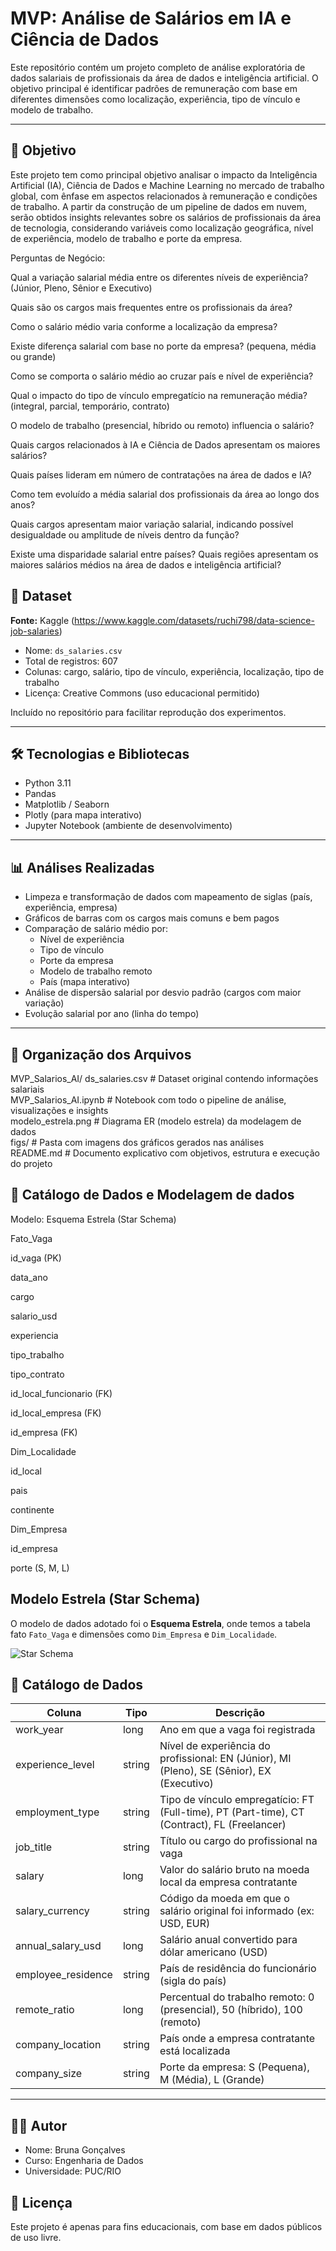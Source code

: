 # MVP: Análise de Salários em IA e Ciência de Dados

Este repositório contém um projeto completo de análise exploratória de dados salariais de profissionais da área de dados e inteligência artificial. O objetivo principal é identificar padrões de remuneração com base em diferentes dimensões como localização, experiência, tipo de vínculo e modelo de trabalho.

---

## 🎯 Objetivo

Este projeto tem como principal objetivo analisar o impacto da Inteligência Artificial (IA), Ciência de Dados e Machine Learning no mercado de trabalho global, com ênfase em aspectos relacionados à remuneração e condições de trabalho. A partir da construção de um pipeline de dados em nuvem, serão obtidos insights relevantes sobre os salários de profissionais da área de tecnologia, considerando variáveis como localização geográfica, nível de experiência, modelo de trabalho e porte da empresa.

Perguntas de Negócio:

Qual a variação salarial média entre os diferentes níveis de experiência? (Júnior, Pleno, Sênior e Executivo)

Quais são os cargos mais frequentes entre os profissionais da área?

Como o salário médio varia conforme a localização da empresa?

Existe diferença salarial com base no porte da empresa? (pequena, média ou grande)

Como se comporta o salário médio ao cruzar país e nível de experiência?

Qual o impacto do tipo de vínculo empregatício na remuneração média? (integral, parcial, temporário, contrato)

O modelo de trabalho (presencial, híbrido ou remoto) influencia o salário?

Quais cargos relacionados à IA e Ciência de Dados apresentam os maiores salários?

Quais países lideram em número de contratações na área de dados e IA?

Como tem evoluído a média salarial dos profissionais da área ao longo dos anos?

Quais cargos apresentam maior variação salarial, indicando possível desigualdade ou amplitude de níveis dentro da função?

Existe uma disparidade salarial entre países? Quais regiões apresentam os maiores salários médios na área de dados e inteligência artificial?


## 📂 Dataset

**Fonte:** Kaggle (https://www.kaggle.com/datasets/ruchi798/data-science-job-salaries)

- Nome: `ds_salaries.csv`
- Total de registros: 607
- Colunas: cargo, salário, tipo de vínculo, experiência, localização, tipo de trabalho
- Licença: Creative Commons (uso educacional permitido)

Incluído no repositório para facilitar reprodução dos experimentos.

---

## 🛠️ Tecnologias e Bibliotecas

- Python 3.11
- Pandas
- Matplotlib / Seaborn
- Plotly (para mapa interativo)
- Jupyter Notebook (ambiente de desenvolvimento)

---

## 📊 Análises Realizadas

- Limpeza e transformação de dados com mapeamento de siglas (país, experiência, empresa)
- Gráficos de barras com os cargos mais comuns e bem pagos
- Comparação de salário médio por:
  - Nível de experiência
  - Tipo de vínculo
  - Porte da empresa
  - Modelo de trabalho remoto
  - País (mapa interativo)
- Análise de dispersão salarial por desvio padrão (cargos com maior variação)
- Evolução salarial por ano (linha do tempo)

---
## 📁 Organização dos Arquivos

MVP_Salarios_AI/
  ds_salaries.csv         # Dataset original contendo informações salariais  
  MVP_Salarios_AI.ipynb   # Notebook com todo o pipeline de análise, visualizações e insights  
  modelo_estrela.png      # Diagrama ER (modelo estrela) da modelagem de dados  
  figs/                   # Pasta com imagens dos gráficos gerados nas análises  
  README.md               # Documento explicativo com objetivos, estrutura e execução do projeto


## 📝 Catálogo de Dados e Modelagem de dados 

Modelo: Esquema Estrela (Star Schema)

Fato_Vaga

id_vaga (PK)

data_ano

cargo

salario_usd

experiencia

tipo_trabalho

tipo_contrato

id_local_funcionario (FK)

id_local_empresa (FK)

id_empresa (FK)

Dim_Localidade

id_local

pais

continente

Dim_Empresa

id_empresa

porte (S, M, L)

## Modelo Estrela (Star Schema)

O modelo de dados adotado foi o **Esquema Estrela**, onde temos a tabela fato `Fato_Vaga` e dimensões como `Dim_Empresa` e `Dim_Localidade`.

![Star Schema](modelo_estrela_ajustado.png)

## 📑 Catálogo de Dados

| Coluna              | Tipo    | Descrição                                                                 |
|---------------------|---------|---------------------------------------------------------------------------|
| work_year           | long    | Ano em que a vaga foi registrada                                          |
| experience_level    | string  | Nível de experiência do profissional: EN (Júnior), MI (Pleno), SE (Sênior), EX (Executivo) |
| employment_type     | string  | Tipo de vínculo empregatício: FT (Full-time), PT (Part-time), CT (Contract), FL (Freelancer) |
| job_title           | string  | Título ou cargo do profissional na vaga                                  |
| salary              | long    | Valor do salário bruto na moeda local da empresa contratante             |
| salary_currency     | string  | Código da moeda em que o salário original foi informado (ex: USD, EUR)   |
| annual_salary_usd   | long    | Salário anual convertido para dólar americano (USD)                      |
| employee_residence  | string  | País de residência do funcionário (sigla do país)                        |
| remote_ratio        | long    | Percentual do trabalho remoto: 0 (presencial), 50 (híbrido), 100 (remoto)|
| company_location    | string  | País onde a empresa contratante está localizada                          |
| company_size        | string  | Porte da empresa: S (Pequena), M (Média), L (Grande)                     |


---

## 🙋‍♂️ Autor

- Nome: Bruna Gonçalves
- Curso: Engenharia de Dados
- Universidade: PUC/RIO


## 📌 Licença

Este projeto é apenas para fins educacionais, com base em dados públicos de uso livre.




